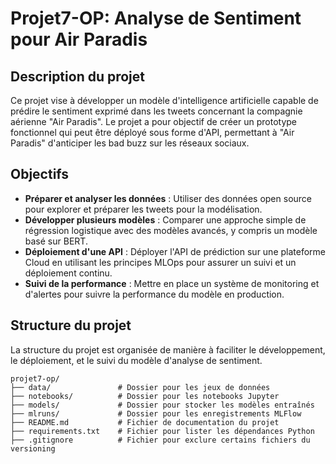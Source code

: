 # Projet7-OP: Analyse de Sentiment pour Air Paradis

## Description du projet

Ce projet vise à développer un modèle d'intelligence artificielle capable de prédire le sentiment exprimé dans les tweets concernant la compagnie aérienne "Air Paradis". Le projet a pour objectif de créer un prototype fonctionnel qui peut être déployé sous forme d'API, permettant à "Air Paradis" d'anticiper les bad buzz sur les réseaux sociaux.

## Objectifs

- **Préparer et analyser les données** : Utiliser des données open source pour explorer et préparer les tweets pour la modélisation.
- **Développer plusieurs modèles** : Comparer une approche simple de régression logistique avec des modèles avancés, y compris un modèle basé sur BERT.
- **Déploiement d'une API** : Déployer l'API de prédiction sur une plateforme Cloud en utilisant les principes MLOps pour assurer un suivi et un déploiement continu.
- **Suivi de la performance** : Mettre en place un système de monitoring et d'alertes pour suivre la performance du modèle en production.

## Structure du projet

La structure du projet est organisée de manière à faciliter le développement, le déploiement, et le suivi du modèle d'analyse de sentiment.

```plaintext
projet7-op/
├── data/               # Dossier pour les jeux de données
├── notebooks/          # Dossier pour les notebooks Jupyter
├── models/             # Dossier pour stocker les modèles entraînés
├── mlruns/             # Dossier pour les enregistrements MLFlow
├── README.md           # Fichier de documentation du projet
├── requirements.txt    # Fichier pour lister les dépendances Python
├── .gitignore          # Fichier pour exclure certains fichiers du versioning
